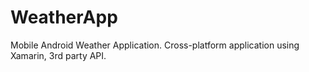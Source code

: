 # WeatherApp

Mobile Android Weather Application.
Cross-platform application using Xamarin, 3rd party API.
